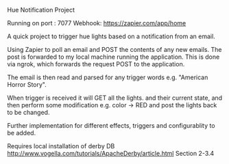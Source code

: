 Hue Notification Project

Running on port : 7077
Webhook: https://zapier.com/app/home

A quick project to trigger hue lights based on a notification from an email.

Using Zapier to poll an email and POST the contents of any new emails. The post is forwarded to my local machine running the application.
This is done via ngrok, which forwards the request POST to the application.

The email is then read and parsed for any trigger words e.g. "American Horror Story".

When trigger is received it will GET all the lights.
and their current state, and then perform some modification e.g. color -> RED and post the lights back to be changed.

Further implementation for different effects, triggers and configurablity to be added.

Requires local installation of derby DB 
http://www.vogella.com/tutorials/ApacheDerby/article.html Section 2-3.4
